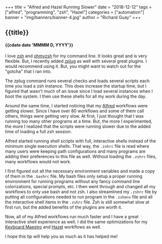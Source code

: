 +++
title = "Alfred and Hazel Running Slower"
date = "2018-12-12"
tags = ["alfred", "programming", "zsh", "Hazel"]
categories = ["automation"]
banner = "img/banners/banner-4.jpg"
author = "Richard Guay"
+++
## {{title}}
#### {{cdate date 'MMMM D, YYYY'}}

I love [zsh](http://www.zsh.org/) and [ohmyzsh](https://ohmyz.sh/) for my command line. It looks great and is very flexible. But, I recently added [zplug](https://github.com/zplug/zplug) as well with several great plugins. I would recommend using it. But, you might want to watch out for the "gotcha" that I ran into.

The zplug command runs several checks and loads several scripts each time you load a zsh instance. This does increase the startup time, but I figured that wasn't much of an issue since I load several instances when I boot the system. I then use these shells for all my work during the day.

Around the same time, I started noticing that my [Alfred](https://www.alfredapp.com/) workflows were getting slower. Since I have over 80 workflows and some of them call others, things were getting very slow. At first, I just thought that I was running too many other programs at a time. But, the more I experimented, the more I realized that the scripts were running slower due to the added time of loading a full zsh session.

Alfred started running shell scripts with full, interactive shells instead of the minimum single execution shells. That way, the `.zshrc` file is read where many users were keeping path configurations and many programs are adding their preferences to this file as well. Without loading the `.zshrc` files, many workflows would not work.

I first figured out all the necessary environment variables and made a copy of them in the `.bashrc` file. My bash files only setup a proper running environment for running programs without any fancy command line colorizations, special prompts, etc. I then went through and changed all my workflows to only use bash and not zsh. I also streamlined my `.zshrc` file by putting all configurations needed to run program in the `.zshenv` file and all the interactive shell items in the `.zshrc` file. Zsh is still somewhat slow at first run, but the added benefits of the plugins are worth it.

Now, all of my Alfred workflows run much faster and I have a great interactive shell experience as well. I did the same optimizations for my [Keyboard Maestro](https://www.keyboardmaestro.com/main/) and [Hazel](https://www.noodlesoft.com/) workflows as well.

I hope this tip will help you as much as it has helped me!
